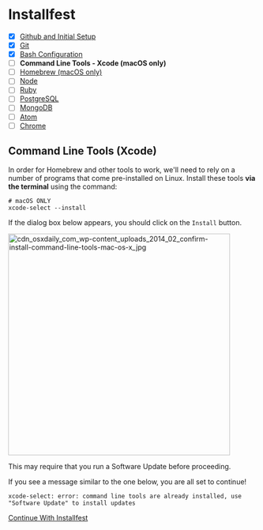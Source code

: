 # Installfest

- [x] [Github and Initial Setup](github.md)
- [x] [Git](git.md)
- [x] [Bash Configuration](bash.md)
- [ ] **Command Line Tools - Xcode (macOS only)**
- [ ] [Homebrew (macOS only)](homebrew.md)
- [ ] [Node](node.md)
- [ ] [Ruby](ruby.md)
- [ ] [PostgreSQL](postgres.md)
- [ ] [MongoDB](mongodb.md)
- [ ] [Atom](atom.md)
- [ ] [Chrome](chrome.md)

## Command Line Tools (Xcode)

In order for Homebrew and other tools to work, we'll need to rely on a number of programs that
come pre-installed on Linux. Install these tools **via the terminal** using the
command:

```shell
# macOS ONLY
xcode-select --install
```

If the dialog box below appears, you should click on the `Install` button.

<img width="449"
 alt="cdn_osxdaily_com_wp-content_uploads_2014_02_confirm-install-command-line-tools-mac-os-x_jpg"
 src="https://cloud.githubusercontent.com/assets/388761/23191483/da2ed6c4-f86b-11e6-8f8c-df842736b899.png"
/>

This may require that you run a Software Update before proceeding.

If you see a message similar to the one below, you are all set to continue!
```
xcode-select: error: command line tools are already installed, use "Software Update" to install updates
```

[Continue With Installfest](homebrew.md)
